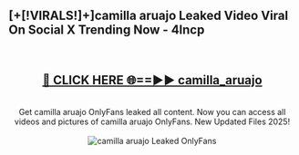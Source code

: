 <h2>[+[!VIRALS!]+]camilla aruajo Leaked Video Viral On Social X Trending Now - 4lncp</h2>
<br>
<div align="center">
<h2><a href="https://libra.edu.pl?camilla_aruajo" rel="nofollow">🔴 CLICK HERE 🌐==►► camilla_aruajo</a></h2>
<br>
Get camilla aruajo OnlyFans leaked all content. Now you can access all videos and pictures of camilla aruajo OnlyFans. New Updated Files 2025!
<br>
<br>
<a href="https://libra.edu.pl?camilla_aruajo" rel="nofollow" data-target="animated-image.originalLink"><img src="https://i.ibb.co.com/WyWwxjT/player-gif2.gif" alt="camilla aruajo Leaked OnlyFans" style="max-width: 100%; display: inline-block;" data-target="animated-image.originalImage"></a>
</div>
<br>